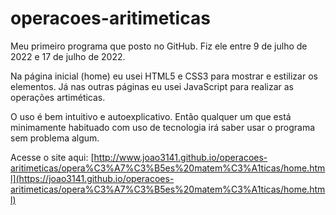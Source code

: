 # operacoes-aritimeticas

Meu primeiro programa que posto no GitHub. Fiz ele entre 9 de julho de 2022 e 17 de julho de 2022.

Na página inicial (home) eu usei HTML5 e CSS3 para mostrar e estilizar os elementos. Já nas outras páginas eu usei JavaScript para realizar as operações artiméticas.

O uso é bem intuitivo e autoexplicativo. Então qualquer um que está minimamente habituado com uso de tecnologia irá saber usar o programa sem problema algum.

Acesse o site aqui: [http://www.joao3141.github.io/operacoes-aritimeticas/opera%C3%A7%C3%B5es%20matem%C3%A1ticas/home.html](https://joao3141.github.io/operacoes-aritimeticas/opera%C3%A7%C3%B5es%20matem%C3%A1ticas/home.html)
